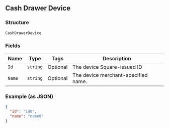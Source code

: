 ## Cash Drawer Device

### Structure

`CashDrawerDevice`

### Fields

| Name | Type | Tags | Description |
|  --- | --- | --- | --- |
| `Id` | `string` | Optional | The device Square-issued ID |
| `Name` | `string` | Optional | The device merchant-specified name. |

### Example (as JSON)

```json
{
  "id": "id0",
  "name": "name0"
}
```

